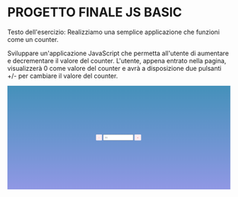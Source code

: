 # PROGETTO FINALE JS BASIC
Testo dell'esercizio:
Realizziamo una semplice applicazione che funzioni come un counter.

Sviluppare un'applicazione JavaScript che permetta all'utente di aumentare e decrementare il valore del counter.
L'utente, appena entrato nella pagina, visualizzerà 0 come valore del counter e avrà a disposizione due pulsanti +/- per cambiare il valore del counter.

<img src="assets\images\Counter.png">
